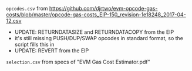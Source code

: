 `opcodes.csv` from https://github.com/djrtwo/evm-opcode-gas-costs/blob/master/opcode-gas-costs_EIP-150_revision-1e18248_2017-04-12.csv

- UPDATE: RETURNDATASIZE and RETURNDATACOPY from the EIP
- it's still missing PUSH/DUP/SWAP opcodes in standard format, so the script fills this in
- UPDATE: REVERT from the EIP

`selection.csv` from specs of "EVM Gas Cost Estimator.pdf"
